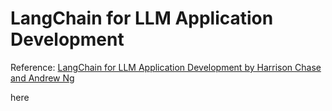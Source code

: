 # LangChain for LLM Application Development

Reference: <a href="https://www.deeplearning.ai/short-courses/langchain-for-llm-application-development/">LangChain for LLM Application Development by Harrison Chase and Andrew Ng</a>

here

